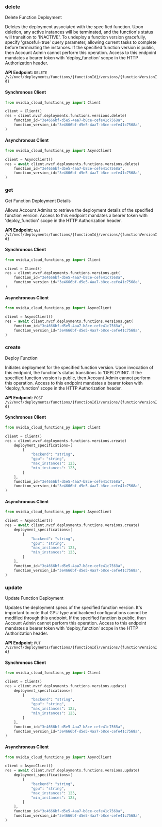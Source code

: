 
### delete <a name="delete"></a>
Delete Function Deployment

Deletes the deployment associated with the specified function. Upon  deletion, any active instances will be terminated, and the function's status  will transition to 'INACTIVE'. To undeploy a function version gracefully,  specify 'graceful=true' query parameter, allowing current tasks to complete  before terminating the instances. If the specified function version is public,  then Account Admin cannot perform this operation. Access to this endpoint mandates a bearer token with 'deploy_function' scope in the  HTTP Authorization header. 

**API Endpoint**: `DELETE /v2/nvcf/deployments/functions/{functionId}/versions/{functionVersionId}`

#### Synchronous Client

```python
from nvidia_cloud_functions_py import Client

client = Client()
res = client.nvcf.deployments.functions.versions.delete(
    function_id="3e4666bf-d5e5-4aa7-b8ce-cefe41c7568a",
    function_version_id="3e4666bf-d5e5-4aa7-b8ce-cefe41c7568a",
)
```

#### Asynchronous Client

```python
from nvidia_cloud_functions_py import AsyncClient

client = AsyncClient()
res = await client.nvcf.deployments.functions.versions.delete(
    function_id="3e4666bf-d5e5-4aa7-b8ce-cefe41c7568a",
    function_version_id="3e4666bf-d5e5-4aa7-b8ce-cefe41c7568a",
)
```

### get <a name="get"></a>
Get Function Deployment Details

Allows Account Admins to retrieve the deployment details of the specified  function version. Access to this endpoint mandates a bearer token with 'deploy_function' scope in the  HTTP Authorization header. 

**API Endpoint**: `GET /v2/nvcf/deployments/functions/{functionId}/versions/{functionVersionId}`

#### Synchronous Client

```python
from nvidia_cloud_functions_py import Client

client = Client()
res = client.nvcf.deployments.functions.versions.get(
    function_id="3e4666bf-d5e5-4aa7-b8ce-cefe41c7568a",
    function_version_id="3e4666bf-d5e5-4aa7-b8ce-cefe41c7568a",
)
```

#### Asynchronous Client

```python
from nvidia_cloud_functions_py import AsyncClient

client = AsyncClient()
res = await client.nvcf.deployments.functions.versions.get(
    function_id="3e4666bf-d5e5-4aa7-b8ce-cefe41c7568a",
    function_version_id="3e4666bf-d5e5-4aa7-b8ce-cefe41c7568a",
)
```

### create <a name="create"></a>
Deploy Function

Initiates deployment for the specified function version. Upon invocation of  this endpoint, the function's status transitions to 'DEPLOYING'. If the  specified function version is public, then Account Admin cannot perform this  operation. Access to this endpoint mandates a bearer token with 'deploy_function' scope in the  HTTP Authorization header. 

**API Endpoint**: `POST /v2/nvcf/deployments/functions/{functionId}/versions/{functionVersionId}`

#### Synchronous Client

```python
from nvidia_cloud_functions_py import Client

client = Client()
res = client.nvcf.deployments.functions.versions.create(
    deployment_specifications=[
        {
            "backend": "string",
            "gpu": "string",
            "max_instances": 123,
            "min_instances": 123,
        }
    ],
    function_id="3e4666bf-d5e5-4aa7-b8ce-cefe41c7568a",
    function_version_id="3e4666bf-d5e5-4aa7-b8ce-cefe41c7568a",
)
```

#### Asynchronous Client

```python
from nvidia_cloud_functions_py import AsyncClient

client = AsyncClient()
res = await client.nvcf.deployments.functions.versions.create(
    deployment_specifications=[
        {
            "backend": "string",
            "gpu": "string",
            "max_instances": 123,
            "min_instances": 123,
        }
    ],
    function_id="3e4666bf-d5e5-4aa7-b8ce-cefe41c7568a",
    function_version_id="3e4666bf-d5e5-4aa7-b8ce-cefe41c7568a",
)
```

### update <a name="update"></a>
Update Function Deployment

Updates the deployment specs of the specified function version. It's important  to note that GPU type and backend configurations cannot be modified through  this endpoint. If the specified function is public, then Account Admin cannot  perform this operation. Access to this endpoint mandates a bearer token with 'deploy_function' scope in the  HTTP Authorization header. 

**API Endpoint**: `PUT /v2/nvcf/deployments/functions/{functionId}/versions/{functionVersionId}`

#### Synchronous Client

```python
from nvidia_cloud_functions_py import Client

client = Client()
res = client.nvcf.deployments.functions.versions.update(
    deployment_specifications=[
        {
            "backend": "string",
            "gpu": "string",
            "max_instances": 123,
            "min_instances": 123,
        }
    ],
    function_id="3e4666bf-d5e5-4aa7-b8ce-cefe41c7568a",
    function_version_id="3e4666bf-d5e5-4aa7-b8ce-cefe41c7568a",
)
```

#### Asynchronous Client

```python
from nvidia_cloud_functions_py import AsyncClient

client = AsyncClient()
res = await client.nvcf.deployments.functions.versions.update(
    deployment_specifications=[
        {
            "backend": "string",
            "gpu": "string",
            "max_instances": 123,
            "min_instances": 123,
        }
    ],
    function_id="3e4666bf-d5e5-4aa7-b8ce-cefe41c7568a",
    function_version_id="3e4666bf-d5e5-4aa7-b8ce-cefe41c7568a",
)
```
